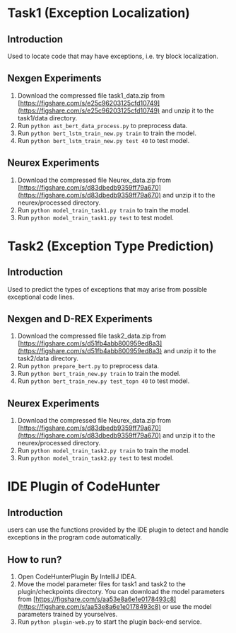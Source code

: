 # Task1 (Exception Localization)
## Introduction
Used to locate code that may have exceptions, i.e. try block localization.

## Nexgen Experiments
1. Download the compressed file task1_data.zip from [https://figshare.com/s/e25c96203125cfd10749](https://figshare.com/s/e25c96203125cfd10749) and unzip it to the task1/data directory.
2. Run `python ast_bert_data_process.py` to preprocess data.
3. Run `python bert_lstm_train_new.py train` to train the model.
4. Run `python bert_lstm_train_new.py test 40` to test model.

## Neurex Experiments
1. Download the compressed file Neurex_data.zip from [https://figshare.com/s/d83dbedb9359ff79a670](https://figshare.com/s/d83dbedb9359ff79a670) and unzip it to the neurex/processed directory.
2. Run `python model_train_task1.py train` to train the model.
3. Run `python model_train_task1.py test` to test model.


# Task2 (Exception Type Prediction)
## Introduction
Used to predict the types of exceptions that may arise from possible exceptional code lines.

## Nexgen and D-REX Experiments
1. Download the compressed file task2_data.zip from [https://figshare.com/s/d51fb4abb800959ed8a3](https://figshare.com/s/d51fb4abb800959ed8a3) and unzip it to the task2/data directory.
2. Run `python prepare_bert.py` to preprocess data.
3. Run `python bert_train_new.py train` to train the model.
4. Run `python bert_train_new.py test_topn 40` to test model.

## Neurex Experiments
1. Download the compressed file Neurex_data.zip from [https://figshare.com/s/d83dbedb9359ff79a670](https://figshare.com/s/d83dbedb9359ff79a670) and unzip it to the neurex/processed directory.
2. Run `python model_train_task2.py train` to train the model.
3. Run `python model_train_task2.py test` to test model.


# IDE Plugin of CodeHunter
## Introduction
users can use the functions provided by the IDE plugin to detect and handle exceptions in the program code automatically.

## How to run?
1. Open CodeHunterPlugin By IntelliJ IDEA.
2. Move the model parameter files for task1 and task2 to the plugin/checkpoints directory. You can download the model parameters from [https://figshare.com/s/aa53e8a6e1e0178493c8](https://figshare.com/s/aa53e8a6e1e0178493c8) or use the model parameters trained by yourselves.
3. Run `python plugin-web.py` to start the plugin back-end service.
